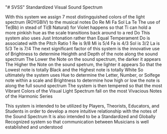 "# SVSS" Standardized Visual Sound Spectrum

With this system we assign 7 most distingquished colors of the light spectrum (ROYGBIV) to the musical notes Do Re Mi Fa Sol La Te
The use of Te(Bb) in stead of Ti(B Natural) for Violet happens so that Ti can hold a more pinkish hue as the scale transitions back around to a red Do
This system also uses Just Intonation rather than Equal Temperament
Do is associated with the Pitch Ratio 1
Re is 9/8
Mi is 5/4
Fa is 4/3
Sol is 3/2
La is 5/3
Te is 7/4
The next significant factor of this system is the innovative use of Brightness to determine Heighth and Depth of the note along the sound spectrum
The Lower the Note on the sound spectrum, the darker it appears
The Higher the Note on the sound spetrum, the lighter it appears
So that the Lowest note is totally Black
and the Highest note is totally White
So ultimately the system uses Hue to determine the Letter, Number, or Solfege note within a scale
and Brightness to determine how high or low the note is along the full sound spectrum
The system is then tempered so that the most Vibrant Colors of the Visual Light Spectrum fall on the most Vivacious Notes of the Harmonic Series

This system is intended to be utilized by Players, Theorists, Educators, and Students in order to develop a more intuitive relationship with the notes of the Sound Spectrum
It is also intended to be a Standardized and Globally Recognized system so that communication between Musicians is well established and understood
